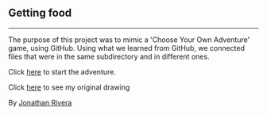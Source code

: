 ## Getting food
--------------------
The purpose of this project was to mimic a 'Choose Your Own Adventure' game, using GitHub.
Using what we learned from GitHub, we connected files that were in the same subdirectory and in different ones.

Click [here](home.md) to start the adventure.

Click [here](https://docs.google.com/drawings/d/1JLdsqqzVaj4Gv69mUguD928VyGj3C_Ngg4c0zSLFcp8/edit) to see my original drawing

By [Jonathan Rivera](github.com/JonathanR0638)